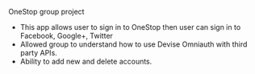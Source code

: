 OneStop
group project

* This app allows user to sign in to OneStop then user can sign in to Facebook, Google+, Twitter
* Allowed group to understand how to use Devise Omniauth with third party APIs.
* Ability to add new and delete accounts.











